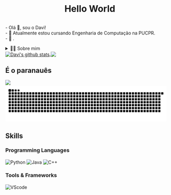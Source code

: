 <!DOCTYPE html>
<html lang="pt-BR">
<head>
    <meta charset="UTF-8">
    <meta name="viewport" content="width=device-width, initial-scale=1.0">
</head>
<body>

<!--título-->
<div id="user-content-toc">
    <ul align="center">
        <summary><h1 style="display: inline-block;">Hello World</h1></summary>
    </ul>
</div>

<!-- Presentation -->
<p>
    - Olá 👋, sou o Davi!<br>
    - 🌱 Atualmente estou cursando Engenharia de Computação na PUCPR.<br>
    - 🔭 .
</p>

<!-- Dropdown -->
<details>
    <summary>👨‍💻 Sobre mim</summary>
    <p>
        - 💬 Tenho 25 anos e atualmente moro em Curitiba. Tenho conhecimento com Python, Java e C++.<br>
        - ⚡ HObbyes.
    </p>
</details>

<!-- Links -->
<!--<a href="https://br.linkedin.com/in/davi-augusto-0633b91a2">-->
<!--<img src="https://img.shields.io/badge/LinkedIn-0077B5?style=for-the-badge&logo=linkedin&logoColor=white" alt="LinkedIn">-->
</a>

<!-- GithubStats -->
<a href="https://github.com/davi-augusto-cardoso/github-readme-stats">
    <img align="center" src="https://github-readme-stats.vercel.app/api?username=davi-augusto-cardoso&show_icons=true&theme=dark" alt="Davi's github stats" />
</a>
<a href="https://github.com/davi-augusto-cardoso/github-readme-stats">
    <img align="center" src="https://github-readme-stats.vercel.app/api/top-langs/?username=davi-augusto-cardoso&layout=compact&theme=dark&hide_border=false" />
</a>

<!-- Portfolio -->

<!-- GIF -->
<p>
    <h2>É o paranauês</h2>
    <img src="https://github.com/user-attachments/assets/78f3ca0d-4789-4e9e-9132-5abb43789efd" />
    <img src="https://github.com/davi-augusto-cardoso/davi-augusto-cardoso/blob/output/github-contribution-grid-snake.svg" />
</p>

## Skills
<!-- Skills: Programming Languages -->
<div style="flex-basis: 48%;">
    <h3>Programming Languages</h3>
    <img align="center" alt="Python" height="30" width="40" src="https://cdn.jsdelivr.net/gh/devicons/devicon@latest/icons/python/python-original-wordmark.svg" />
    <img align="center" alt="Java" height="30" width="40" src="https://cdn.jsdelivr.net/gh/devicons/devicon@latest/icons/java/java-original.svg" />
    <img align="center" alt="C++" height="30" width="40" src="https://cdn.jsdelivr.net/gh/devicons/devicon@latest/icons/cplusplus/cplusplus-plain.svg" />
</div>


<!-- Skills: Tools & Frameworks -->
<div style="flex-basis: 48%;">
    <h3>Tools & Frameworks</h3>
    <img align="center" alt="VScode" height="30" width="40" src="https://cdn.jsdelivr.net/gh/devicons/devicon/icons/vscode/vscode-original.svg">
</div>

</body>
</html>
